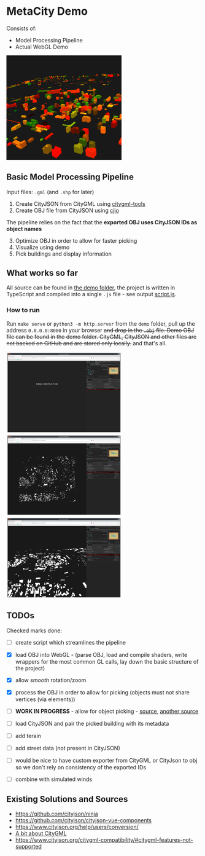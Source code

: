 # MetaCity Demo

Consists of:
* Model Processing Pipeline
* Actual WebGL Demo

<img src="./demo/screens/scr4.png" alt="drawing" width="300"/>

## Basic Model Processing Pipeline

Input files: `.gml` (and `.shp` for later)
1. Create CityJSON from CityGML using [citygml-tools](https://github.com/citygml4j/citygml-tools)
2. Create OBJ file from CityJSON using [cjio](https://github.com/cityjson/cjio)

The pipeline relies on the fact that the **exported OBJ uses CityJSON IDs as object names**

3. Optimize OBJ in order to allow for faster picking
4. Visualize using demo
5. Pick buildings and display information

## What works so far
All source can be found in [the demo folder](./demo), the project is written in TypeScript and compiled into a single `.js` file - see output [script.js](./demo/build/script.js).

### How to run
Run `make serve` or `python3 -m http.server` from the `demo` folder, pull up the address `0.0.0.0:8000` in your browser ~~and drop in the `.obj` file. Demo OBJ file can be found in the demo folder. CityGML, CityJSON and other files are not backed on GitHub and are stored only locally.~~ and that's all.

<img src="./demo/screens/scr1.png" alt="drawing" width="300"/>
<img src="./demo/screens/scr2.png" alt="drawing" width="300"/>
<img src="./demo/screens/scr3.png" alt="drawing" width="300"/>


## TODOs
Checked marks done:

* [ ] create script which streamlines the pipeline
* [x] load OBJ into WebGL - (parse OBJ, load and compile shaders, write wrappers for the most common GL calls, lay down the basic structure of the project)
* [x] allow *smooth* rotation/zoom
* [x] process the OBJ in order to allow for picking (objects must not share vertices (via elements))
* [ ] **WORK IN PROGRESS** - allow for object picking - [source](http://learnwebgl.brown37.net/11_advanced_rendering/selecting_objects.html), [another source](https://webglfundamentals.org/webgl/lessons/webgl-picking.html)
* [ ] load CityJSON and pair the picked building with its metadata 
* [ ] add terain
* [ ] add street data (not present in CityJSON)
* [ ] would be nice to have custom exporter from CityGML or CityJson to obj so we don't rely on consistency of the exported IDs
* [ ] combine with simulated winds


## Existing Solutions and Sources
* https://github.com/cityjson/ninja
* https://github.com/cityjson/cityjson-vue-components
* https://www.cityjson.org/help/users/conversion/
* [A bit about CityGML](http://en.wiki.quality.sig3d.org/index.php/Modeling_Guide_for_3D_Objects_-_Part_1:_Basics_(Rules_for_Validating_GML_Geometries_in_CityGML))
* https://www.cityjson.org/citygml-compatibility/#citygml-features-not-supported